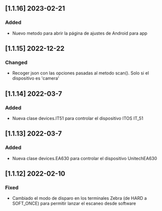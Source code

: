 ## [1.1.16] 2023-02-21
### Added
- Nuevo metodo para abrir la página de ajustes de Android para app

## [1.1.15] 2022-12-22
### Changed
- Recoger json con las opciones pasadas al metodo scan(). Solo si el dispositivo es 'camera'

## [1.1.14] 2022-03-7
### Added
- Nueva clase devices.IT51 para controlar el dispositivo ITOS IT_51

## [1.1.13] 2022-03-7
### Added
- Nueva clase devices.EA630 para controlar el dispositivo UnitechEA630

## [1.1.12] 2022-02-10
### Fixed
- Cambiado el modo de disparo en los terminales Zebra (de HARD a SOFT_ONCE)  para permitir lanzar el escaneo desde software


<!--
## [version] yyyy-mm-dd
### Added
- 
### Changed
- 
### Fixed
- 
### Removed
-
 -->